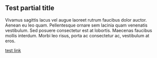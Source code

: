 ## Test partial title

Vivamus sagittis lacus vel augue laoreet rutrum faucibus dolor auctor. Aenean eu leo quam. Pellentesque ornare sem lacinia quam venenatis vestibulum. Sed posuere consectetur est at lobortis. Maecenas faucibus mollis interdum. Morbi leo risus, porta ac consectetur ac, vestibulum at eros.

[test link](https://apple.com)